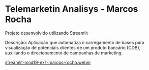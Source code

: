 # Telemarketin Analisys - Marcos Rocha

Projeto desenvolvido utilizando Streamlit

Descrição: Aplicação que automatiza o carregamento de bases para visualização de potenciais clientes de um produto bancário (CDB), auxiliando o direcionamento de campanhas de marketing.



[streamlit-mod19-ex1-marcos-rocha.webm](https://github.com/user-attachments/assets/d1786a2c-f9ce-4d0d-a0e4-151311b3bc68)
